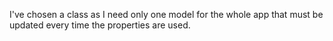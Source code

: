 I've chosen a class as I need only one model for the whole app that must be updated every time the properties are used.
